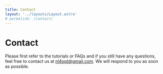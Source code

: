```yaml
---
title: Contact
layout: '../layouts/Layout.astro'
# permalink: /contact/
---
```


# Contact

Please first refer to the tutorials or FAQs and if you still have any questions, feel free to contact us at [nl4opt@gmail.com](mailto:nl4opt@gmail.com). We will respond to you as soon as possible.
